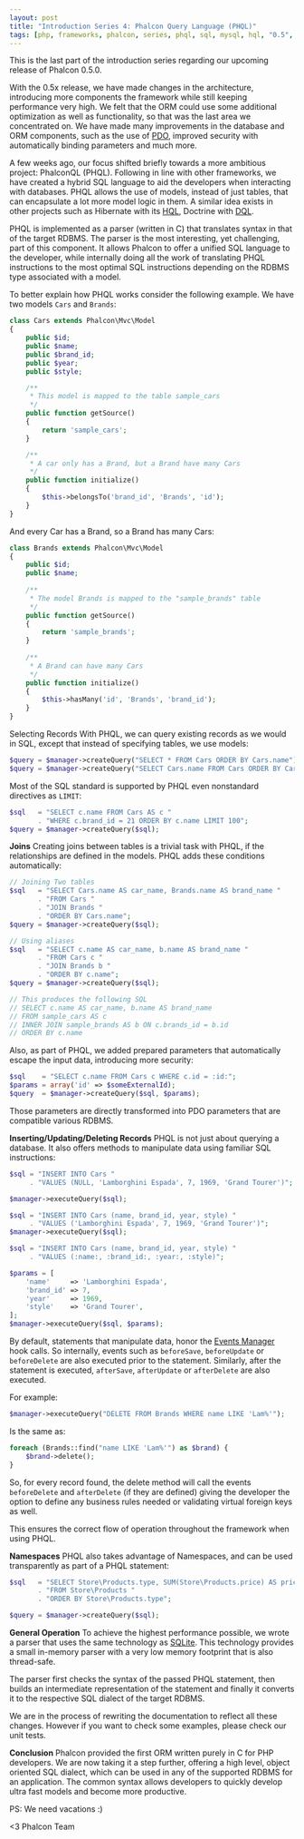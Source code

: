 ```yaml
---
layout: post
title: "Introduction Series 4: Phalcon Query Language (PHQL)"
tags: [php, frameworks, phalcon, series, phql, sql, mysql, hql, "0.5", "0.x"]
---
```


This is the last part of the introduction series regarding our upcoming release of Phalcon 0.5.0.

With the 0.5x release, we have made changes in the architecture, introducing more components the framework while still keeping performance very high. We felt that the ORM could use some additional optimization as well as functionality, so that was the last area we concentrated on. We have made many improvements in the database and ORM components, such as the use of [PDO](http://php.net/manual/en/book.pdo.php), improved security with automatically binding parameters and much more.

<!--more-->
A few weeks ago, our focus shifted briefly towards a more ambitious project: PhalconQL (PHQL). Following in line with other frameworks, we have created a hybrid SQL language to aid the developers when interacting with databases. PHQL allows the use of models, instead of just tables, that can encapsulate a lot more model logic in them. A similar idea exists in other projects such as Hibernate with its [HQL](http://en.wikipedia.org/wiki/Hibernate_Query_Language), Doctrine with [DQL](http://doctrine-orm.readthedocs.org/en/2.0.x/reference/dql-doctrine-query-language).

PHQL is implemented as a parser (written in C) that translates syntax in that of the target RDBMS. The parser is the most interesting, yet challenging, part of this component. It allows Phalcon to offer a unified SQL language to the developer, while internally doing all the work of translating PHQL instructions to the most optimal SQL instructions depending on the RDBMS type associated with a model.

To better explain how PHQL works consider the following example. We have two models `Cars` and `Brands`:

```php
class Cars extends Phalcon\Mvc\Model
{
    public $id;
    public $name;
    public $brand_id;
    public $year;
    public $style;

    /**
     * This model is mapped to the table sample_cars
     */
    public function getSource()
    {
        return 'sample_cars';
    }

    /**
     * A car only has a Brand, but a Brand have many Cars
     */
    public function initialize()
    {
        $this->belongsTo('brand_id', 'Brands', 'id');
    }
}
```

And every Car has a Brand, so a Brand has many Cars:

```php
class Brands extends Phalcon\Mvc\Model
{
    public $id;
    public $name;
    
    /**
     * The model Brands is mapped to the "sample_brands" table
     */
    public function getSource()
    {
        return 'sample_brands';
    }
    
    /**
     * A Brand can have many Cars
     */
    public function initialize()
    {
        $this->hasMany('id', 'Brands', 'brand_id');
    }
}
```

Selecting Records With PHQL, we can query existing records as we would in SQL, except that instead of specifying tables, we use models:

```php
$query = $manager->createQuery("SELECT * FROM Cars ORDER BY Cars.name"); 
$query = $manager->createQuery("SELECT Cars.name FROM Cars ORDER BY Cars.name");
```

Most of the SQL standard is supported by PHQL even nonstandard directives as `LIMIT`:

```php
$sql   = "SELECT c.name FROM Cars AS c "
       . "WHERE c.brand_id = 21 ORDER BY c.name LIMIT 100";
$query = $manager->createQuery($sql);
```

**Joins** 
Creating joins between tables is a trivial task with PHQL, if the relationships are defined in the models. PHQL adds these conditions automatically:

```php
// Joining Two tables
$sql   = "SELECT Cars.name AS car_name, Brands.name AS brand_name "
       . "FROM Cars "
       . "JOIN Brands "
       . "ORDER BY Cars.name";
$query = $manager->createQuery($sql);

// Using aliases
$sql   = "SELECT c.name AS car_name, b.name AS brand_name "
       . "FROM Cars c "
       . "JOIN Brands b "
       . "ORDER BY c.name";
$query = $manager->createQuery($sql);

// This produces the following SQL
// SELECT c.name AS car_name, b.name AS brand_name 
// FROM sample_cars AS c 
// INNER JOIN sample_brands AS b ON c.brands_id = b.id 
// ORDER BY c.name
```

Also, as part of PHQL, we added prepared parameters that automatically escape the input data, introducing more security:

```php
$sql    = "SELECT c.name FROM Cars c WHERE c.id = :id:";
$params = array('id' => $someExternalId);
$query  = $manager->createQuery($sql, $params);
```

Those parameters are directly transformed into PDO parameters that are compatible various RDBMS.

**Inserting/Updating/Deleting Records**
PHQL is not just about querying a database. It also offers methods to manipulate data using familiar SQL instructions:

```php
$sql = "INSERT INTO Cars "
     . "VALUES (NULL, 'Lamborghini Espada', 7, 1969, 'Grand Tourer')";

$manager->executeQuery($sql);

$sql = "INSERT INTO Cars (name, brand_id, year, style) "
     . "VALUES ('Lamborghini Espada', 7, 1969, 'Grand Tourer')";
$manager->executeQuery($sql);

$sql = "INSERT INTO Cars (name, brand_id, year, style) "
     . "VALUES (:name:, :brand_id:, :year:, :style)";

$params = [
    'name'     => 'Lamborghini Espada',
    'brand_id' => 7,
    'year'     => 1969,
    'style'    => 'Grand Tourer',
];
$manager->executeQuery($sql, $params);
```

By default, statements that manipulate data, honor the [Events Manager](/post/introduction-series-2-the-events-manager) hook calls. So internally, events such as `beforeSave`, `beforeUpdate` or `beforeDelete` are also executed prior to the statement. Similarly, after the statement is executed, `afterSave`, `afterUpdate` or `afterDelete` are also executed.

For example:

```php
$manager->executeQuery("DELETE FROM Brands WHERE name LIKE 'Lam%'");
```

Is the same as:

```php
foreach (Brands::find("name LIKE 'Lam%'") as $brand) {
    $brand->delete();
}
```

So, for every record found, the delete method will call the events `beforeDelete` and `afterDelete` (if they are defined) giving the developer the option to define any business rules needed or validating virtual foreign keys as well.

This ensures the correct flow of operation throughout the framework when using PHQL.

**Namespaces**
PHQL also takes advantage of Namespaces, and can be used transparently as part of a PHQL statement:

```php
$sql   = "SELECT Store\Products.type, SUM(Store\Products.price) AS price "
       . "FROM Store\Products "
       . "ORDER BY Store\Products.type";

$query = $manager->createQuery($sql);
```

**General Operation**
To achieve the highest performance possible, we wrote a parser that uses the same technology as [SQLite](http://en.wikipedia.org/wiki/Lemon_Parser_Generator). This technology provides a small in-memory parser with a very low memory footprint that is also thread-safe.

The parser first checks the syntax of the passed PHQL statement, then builds an intermediate representation of the statement and finally it converts it to the respective SQL dialect of the target RDBMS.

We are in the process of rewriting the documentation to reflect all these changes. However if you want to check some examples, please check our unit tests.

**Conclusion**
Phalcon provided the first ORM written purely in C for PHP developers. We are now taking it a step further, offering a high level, object oriented SQL dialect, which can be used in any of the supported RDBMS for an application. The common syntax allows developers to quickly develop ultra fast models and become more productive.

PS: We need vacations :)

<3 Phalcon Team